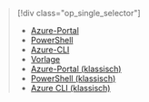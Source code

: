 > [!div class="op_single_selector"]
> * [Azure-Portal](../articles/virtual-network/quick-create-portal.md)
> * [PowerShell](../articles/virtual-network/quick-create-powershell.md)
> * [Azure-CLI](../articles/virtual-network/quick-create-cli.md)
> * [Vorlage](../articles/virtual-network/virtual-networks-create-vnet-arm-template-click.md)
> * [Azure-Portal (klassisch)](../articles/virtual-network/virtual-networks-create-vnet-classic-pportal.md)
> * [PowerShell (klassisch)](../articles/virtual-network/virtual-networks-create-vnet-classic-netcfg-ps.md)
> * [Azure CLI (klassisch)](../articles/virtual-network/virtual-networks-create-vnet-classic-cli.md)
